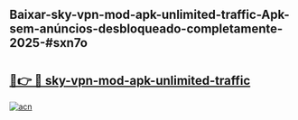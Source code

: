 ## Baixar-sky-vpn-mod-apk-unlimited-traffic-Apk-sem-anúncios-desbloqueado-completamente-2025-#sxn7o

# <h2><a href="https://ainizakaria.my?title=sky-vpn-mod-apk-unlimited-traffic&ref=20M">🔗👉 🔴 sky-vpn-mod-apk-unlimited-traffic</a></h2>

[![acn](https://github.com/user-attachments/assets/0f9c940e-d8b0-45ae-aac7-cd30a18b3e1c)](https://ainizakaria.my?title=sky-vpn-mod-apk-unlimited-traffic&ref=20M)

